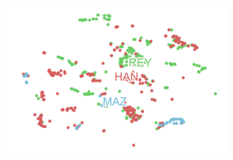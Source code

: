 ![star wars](https://github.com/Ryanglambert/project_fletcher/blob/master/Screen%20Shot%202016-04-13%20at%203.55.05%20PM.png "Logo Title Text 1")

